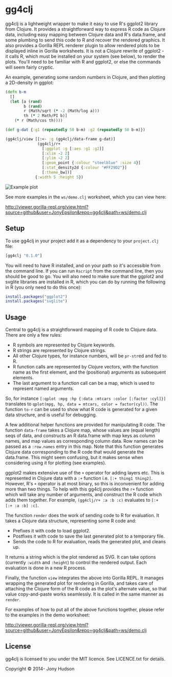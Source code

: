 # gg4clj

gg4clj is a lightweight wrapper to make it easy to use R's ggplot2 library from Clojure. It provides a straightforward
way to express R code as Clojure data, including easy mapping between Clojure data and R's data.frame, and some plumbing
to send this code to R and recover the rendered graphics. It also provides a Gorilla REPL renderer plugin to allow
rendered plots to be displayed inline in Gorilla worksheets. It is not a Clojure rewrite of ggplot2 - it calls R, which
must be installed on your system (see below), to render the plots. You'll need to be familiar with R and ggplot2, or
else the commands will seem fairly cryptic.

An example, generating some random numbers in Clojure, and then plotting a 2D-density in ggplot:

```clojure
(defn b-m
  []
  (let [a (rand)
        b (rand)
        r (Math/sqrt (* -2 (Math/log a)))
        th (* 2 Math/PI b)]
    (* r (Math/cos th))))

(def g-dat {:g1 (repeatedly 50 b-m) :g2 (repeatedly 50 b-m)})

(gg4clj/view [[:<- :g (gg4clj/data-frame g-dat)]
              (gg4clj/r+
                [:ggplot :g [:aes :g1 :g2]]
                [:xlim -2 2]
                [:ylim -2 2]
                [:geom_point {:colour "steelblue" :size 4}]
                [:stat_density2d {:colour "#FF29D2"}]
                [:theme_bw])]
             {:width 5 :height 5})
```

![Example plot](example.png)

See more examples in the `ws/demo.clj` worksheet, which you can view here:

http://viewer.gorilla-repl.org/view.html?source=github&user=JonyEpsilon&repo=gg4clj&path=ws/demo.clj


## Setup

To use gg4clj in your project add it as a dependency to your `project.clj` file:

```clojure
[gg4clj "0.1.0"]
```

You will need to have R installed, and on your path so it's accessible from the command line. If you can run `Rscript`
from the command line, then you should be good to go. You will also need to make sure that the ggplot2 and svglite libraries are 
installed in R, which you can do by running the following in R (you only need to do this once):

```R
install.packages("ggplot2")
install.packages("svglite")
```

## Usage

Central to gg4clj is a straightforward mapping of R code to Clojure data. There are only a few rules:

- R symbols are represented by Clojure keywords.
- R strings are represented by Clojure strings.
- All other Clojure types, for instance numbers, will be `pr-str`ed and fed to R.
- R function calls are represented by Clojure vectors, with the function name as the first element, and the (positional)
  arguments as subsequent elements.
- The last argument to a function call can be a map, which is used to represent named arguments.

So, for instance `[:qplot :mpg :hp {:data :mtcars :color [:factor :cyl]}]` translates to
`qplot(mpg, hp, data = mtcars, color = factor(cyl))`. The function `to-r` can be used to show what R code is generated
for a given data structure, and is useful for debugging.

A few additional helper functions are provided for manipulating R code. The function `data-frame` takes a Clojure map,
whose values are (equal length) seqs of data, and constructs an R data.frame with map keys as column names,
and map values as corresponding column data. Row names can be passed as a `:row.names` entry in this map. Note that this
function generates Clojure data corresponding to the R code that would generate the data.frame. This might seem
confusing, but it makes sense when considering using it for plotting (see examples).

ggplot2 makes extensive use of the `+` operator for adding layers etc. This is represented in Clojure data with a `:+`
function i.e. `[:+ thing1 thing2]`. However, R's `+` operator is at most binary, so this is inconvenient for adding more
than two things. To help with this gg4clj provides the `r+` function which will take any number of arguments, and
construct the R code which adds them together. For example, `(gg4clj/r+ :a :b :c)` evaluates to `[:+ [:+ :a :b] :c]`.

The function `render` does the work of sending code to R for evaluation. It takes a Clojure data structure, representing
some R code and:

- Prefixes it with code to load ggplot2.
- Postfixes it with code to save the last generated plot to a temporary file.
- Sends the code to R for evaluation, reads the generated plot, and cleans up.

It returns a string which is the plot rendered as SVG. It can take options (currently `:width` and `:height`) to control
the rendered output. Each evaluation is done in a new R process.

Finally, the function `view` integrates the above into Gorilla REPL. It manages wrapping the generated plot for
rendering in Gorilla, and takes care of attaching the Clojure form of the R code as the plot's alternate value, so that
value copy-and-paste works seamlessly. It is called in the same manner as `render`.

For examples of how to put all of the above functions together, please refer to the examples in the demo worksheet:

http://viewer.gorilla-repl.org/view.html?source=github&user=JonyEpsilon&repo=gg4clj&path=ws/demo.clj


## License

gg4clj is licensed to you under the MIT licence. See LICENCE.txt for details.

Copyright © 2014- Jony Hudson
